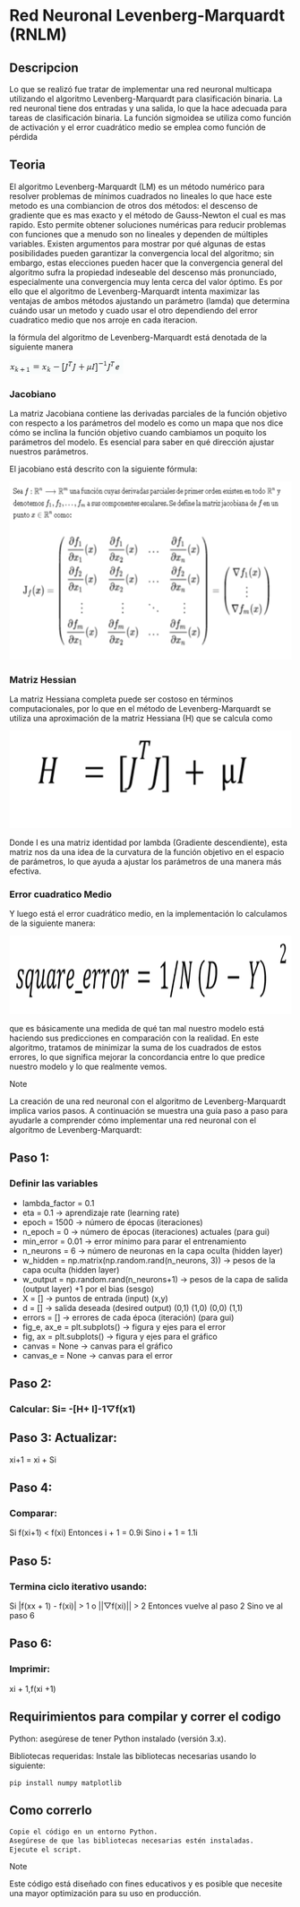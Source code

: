 # **Red Neuronal Levenberg-Marquardt (RNLM)**

## Descripcion

Lo que se realizó fue tratar de implementar una red neuronal multicapa utilizando el algoritmo Levenberg-Marquardt para clasificación binaria. La red neuronal tiene dos entradas y una salida, lo que la hace adecuada para tareas de clasificación binaria. La función sigmoidea se utiliza como función de activación y el error cuadrático medio se emplea como función de pérdida 

## Teoria
El algoritmo Levenberg-Marquardt (LM) es un método numérico para resolver problemas de mínimos cuadrados no lineales lo que hace este metodo es una combiancion de otros dos métodos: el descenso de gradiente que es mas exacto y el método de Gauss-Newton el cual es mas rapido. Esto permite obtener soluciones numéricas para reducir problemas con funciones que a menudo son no lineales y dependen de múltiples variables. Existen argumentos para mostrar por qué algunas de estas posibilidades pueden garantizar la convergencia local del algoritmo; sin embargo, estas elecciones pueden hacer que la convergencia general del algoritmo sufra la propiedad indeseable del descenso más pronunciado, especialmente una convergencia muy lenta cerca del valor óptimo. Es por ello que el algoritmo de Levenberg-Marquardt intenta maximizar las ventajas de ambos métodos ajustando un parámetro (lamda) que determina cuándo usar un metodo y cuado usar el otro dependiendo del error cuadratico medio que nos arroje en cada iteracion.


la fórmula del algoritmo de Levenberg-Marquardt  está denotada de la siguiente manera 

![](img/formula_general.png)

### Jacobiano
La matriz Jacobiana contiene las derivadas parciales de la función objetivo con respecto a los parámetros del modelo es como un mapa que nos dice cómo se inclina la función objetivo cuando cambiamos un poquito los parámetros del modelo. Es esencial para saber en qué dirección ajustar nuestros parámetros. 

El jacobiano está descrito con la siguiente fórmula:

![](img/jacobian.png)

### Matriz Hessian

La matriz Hessiana completa puede ser costoso en términos computacionales, por lo que en el método de Levenberg-Marquardt se utiliza una aproximación de la matriz Hessiana (H) que se calcula como

![](img/Hessian.png)

Donde I es una matriz identidad por lambda (Gradiente descendiente), esta matriz nos da una idea de la curvatura de la función objetivo en el espacio de parámetros, lo que ayuda a ajustar los parámetros de una manera más efectiva.

### Error cuadratico Medio
Y luego está el error cuadrático medio, en la implementación lo calculamos de la siguiente manera:

![](img/Square_error.png)

que es básicamente una medida de qué tan mal nuestro modelo está haciendo sus predicciones en comparación con la realidad. En este algoritmo, tratamos de minimizar la suma de los cuadrados de estos errores, lo que significa mejorar la concordancia entre lo que predice nuestro modelo y lo que realmente vemos.


>[!NOTE]
>La creación de una red neuronal con el algoritmo de Levenberg-Marquardt implica varios pasos. A continuación se muestra una guía paso a paso para ayudarle a comprender cómo implementar una red neuronal con el algoritmo de Levenberg-Marquardt:

## Paso 1:
### Definir las variables

- lambda_factor = 0.1
- eta = 0.1  -> aprendizaje rate (learning rate)
- epoch = 1500  -> número de épocas (iteraciones)
- n_epoch = 0 ->  número de épocas (iteraciones) actuales (para gui)
- min_error = 0.01  -> error mínimo para parar el entrenamiento
- n_neurons = 6  -> número de neuronas en la capa oculta (hidden layer)
- w_hidden = np.matrix(np.random.rand(n_neurons, 3)) -> pesos de la capa oculta (hidden layer)
- w_output = np.random.rand(n_neurons+1) -> pesos de la capa de salida (output layer) +1 por el bias (sesgo)
- X = [] -> puntos de entrada (input) (x,y)
- d = [] -> salida deseada (desired output) (0,1) (1,0) (0,0) (1,1)
- errors = [] -> errores de cada época (iteración) (para gui)
- fig_e, ax_e = plt.subplots() -> figura y ejes para el error
- fig, ax = plt.subplots() -> figura y ejes para el gráfico
- canvas = None -> canvas para el gráfico
- canvas_e = None -> canvas para el error

## Paso 2: 
### Calcular: Si= -[H+ I]-1▽f(x1)
## Paso 3: Actualizar: 
xi+1 = xi + Si
## Paso 4: 
### Comparar: 
Si f(xi+1) < f(xi)
Entonces  i + 1 = 0.9i
Sino  i + 1 = 1.1i

## Paso 5: 
### Termina ciclo iterativo usando:
Si |f(xx + 1) - f(xi)| > 1 o ||▽f(xi)|| > 2
Entonces vuelve al paso 2
Sino ve al paso 6
## Paso 6: 
### Imprimir: 
xi + 1,f(xi +1)


## Requirimientos para compilar y correr el codigo

Python: asegúrese de tener Python instalado (versión 3.x).

Bibliotecas requeridas: Instale las bibliotecas necesarias usando lo siguiente:


    pip install numpy matplotlib


## Como correrlo

    Copie el código en un entorno Python.
    Asegúrese de que las bibliotecas necesarias estén instaladas.
    Ejecute el script.

>[!NOTE]
>Este código está diseñado con fines educativos y es posible que necesite una mayor optimización para su uso en producción.
​